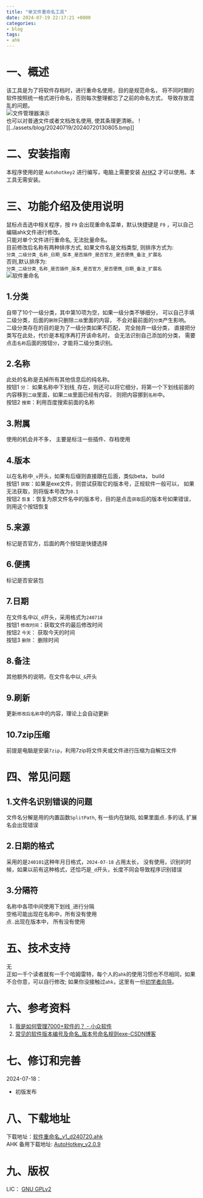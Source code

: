 ```yaml
---
title: "单文件重命名工具"
date: 2024-07-19 22:17:21 +0800
categories:
- blog
tags: 
- ahk
---
```

# 一、概述
该工具是为了将软件存档时，进行重命名使用，目的是规范命名， 将不同时期的软件按照统一格式进行命名，否则每次整理都忘了之前的命名方式， 导致存放混乱的问题。  
![文件管理器演示](/assets/blog/20240719/软件重命名工具演示.jpg)   
也可以对普通文件或者文档改名使用, 使其条理更清晰。
![[../assets/blog/20240719/20240720130805.bmp]]

# 二、安装指南
本程序使用的是 `Autohotkey2` 进行编写，电脑上需要安装 [AHK2](https://www.autohotkey.com/) 才可以使用。本工具无需安装。
# 三、功能介绍及使用说明
鼠标点击选中相关程序，按 `F9` 会出现重命名菜单，默认快捷键是 `F9` ，可以自己编辑ahk文件进行修改。  
只能对单个文件进行重命名, 无法批量命名。  
目前修改后名称有两种排序方式, 如果文件名是文档类型, 则排序方式为:  
`分类_二级分类_名称_日期_版本_是否插件_是否官方_是否便携_备注_扩展名`  
否则,默认排序为:  
`分类_二级分类_名称_是否插件_版本_是否官方_是否便携_日期_备注_扩展名`  
![软件重命名](assets/blog/20240719/20240719223620.bmp)  
## 1.分类
自带了10个一级分类，其中第10项为空，如果一级分类不够细分， 可以自己手填二级分类，后面的`删除`只删除`二级`里面的内容， 不会对最前面的`分类`产生影响。  
二级分类存在的目的是为了一级分类如果不匹配， 完全抛弃一级分类， 直接把分类写在此处，代价是本程序再打开该命名时， 会无法识别自己添加的分类， 需要点击`名称`后面的按钮`分`，才能将二级分类识别。
## 2.名称
此处的名称是去掉所有其他信息后的纯名称。  
按钮1 `分`： 如果名称中下划线`_`存在，则还可以将它细分，将第一个下划线前面的内容移到`二级`里面，如果`二级`里面已经有内容， 则把内容挪到`名称`中。  
按钮2 `搜索`：利用百度搜索前面的名称  
## 3.附属
使用的机会并不多， 主要是标注一些插件、存档使用  
## 4.版本
以在名称中`_v`开头，如果有后缀则直接跟在后面，类似beta， build    
按钮1 `获取`：如果是exe文件，则尝试获取它的版本号，正规软件一般可以， 如果无法获取，则将版本号改为`0.1`  
按钮2 `恢复`：恢复为原文件名中的版本号，目的是点击`获取`后的版本号如果错误， 则用这个按钮恢复  
## 5.来源
标记是否官方，后面的两个按钮是快捷选择  
## 6.便携
标记是否安装包  
## 7.日期
在文件名中以`_d`开头，采用格式为`240718`   
按钮1 `修改时间`：获取文件的最后修改时间  
按钮2 `今天`： 获取今天的时间  
按钮3 `删除`： 删除时间  
## 8.备注
其他额外的说明，在文件名中以`_&`开头  
## 9.刷新
更新`修改后名称`中的内容，理论上会自动更新  
## 10.7zip压缩
前提是电脑是安装`7zip`，利用7zip将文件夹或文件进行压缩为自解压文件  

# 四、常见问题
## 1.文件名识别错误的问题
文件名分解是用的内置函数`SplitPath`, 有一些内在缺陷, 如果里面点`.`多的话, 扩展名会出现错误  
## 2.日期的格式
采用的是`240101`这种年月日格式，`2024-07-18` 占用太长， 没有使用，识别的时候，如果以前有这种格式，还恰巧是`_d`开头，长度不同会导致程序识别错误  
## 3.分隔符
名称中各项中间使用下划线`_`进行分隔  
空格可能出现在名称中，所有没有使用  
点`.`出现在版本中， 所有没有使用  
# 五、技术支持
无  
正如一千个读者就有一千个哈姆雷特，每个人的`ahk`的使用习惯也不尽相同，如果不合你意，可以自行修改; 如果你没接触过`ahk`，这里有一份[初学者向导](https://wyagd001.github.io/v2/docs/Tutorial.htm)。    
# 六、参考资料
1. [我是如何管理7000+软件的？ - 小众软件](https://www.appinn.com/how-do-i-manage-7000-software/)  
2. [常见的软件版本编号及命名\_版本号命名规则exe-CSDN博客](https://blog.csdn.net/volkswageos/article/details/6489510/)  

# 七、修订和完善
2024-07-18：
- 初版发布
# 八、下载地址
下载地址：[软件重命名_v1_d240720.ahk](/assets/ahk/findText-9.4-v2-qx修改.ahk)  
AHK 备用下载地址: [AutoHotkey_v2.0.9](\assets\exe\01装机_AutoHotkey_v2.0.9_官方_安装包_d230923.exe)
# 九、版权
LIC： [GNU GPLv2](https://wyagd001.github.io/v2/docs/license.htm) 


